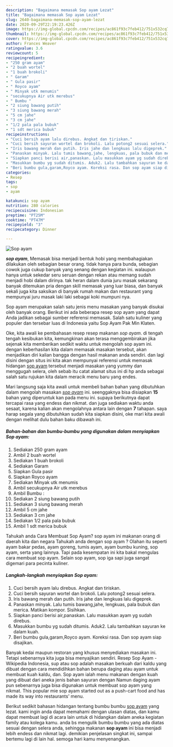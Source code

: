 ```yaml
---
description: "Bagaimana memasak Sop ayam Lezat"
title: "Bagaimana memasak Sop ayam Lezat"
slug: 2640-bagaimana-memasak-sop-ayam-lezat
date: 2020-09-29T22:19:23.426Z
image: https://img-global.cpcdn.com/recipes/ac861f93c7feb412/751x532cq70/sop-ayam-foto-resep-utama.jpg
thumbnail: https://img-global.cpcdn.com/recipes/ac861f93c7feb412/751x532cq70/sop-ayam-foto-resep-utama.jpg
cover: https://img-global.cpcdn.com/recipes/ac861f93c7feb412/751x532cq70/sop-ayam-foto-resep-utama.jpg
author: Frances Weaver
ratingvalue: 3.6
reviewcount: 5
recipeingredient:
- "250 gram ayam"
- "2 buah wortel"
- "1 buah brokoli"
- " Garam"
- " Gula pasir"
- " Royco ayam"
- " Minyak utk menumis"
- "secukupnya Air utk merebus"
- " Bumbu "
- "2 siung bawang putih"
- "3 siung bawang merah"
- "5 cm jahe"
- "3 cm jahe"
- "1/2 pala pala bubuk"
- "1 sdt merica bubuk"
recipeinstructions:
- "Cuci bersih ayam lalu direbus. Angkat dan tiriskan."
- "Cuci bersih sayuran wortel dan brokoli. Lalu potong2 sesuai selera."
- "Iris bawang merah dan putih. Iris jahe dan lengkuas lalu digeprek."
- "Panaskan minyak. Lalu tumis bawang,jahe, lengkuas, pala bubuk dan merica. Matikan kompor. Sisihkan."
- "Siapkan panci berisi air,panaskan. Lalu masukkan ayam yg sudah direbus."
- "Masukkan bumbu yg sudah ditumis. Aduk2. Lalu tambahkan sayuran ke dalam kuah."
- "Beri bumbu gula,garam,Royco ayam. Koreksi rasa. Dan sop ayam siap disajikan."
categories:
- Resep
tags:
- sop
- ayam

katakunci: sop ayam 
nutrition: 280 calories
recipecuisine: Indonesian
preptime: "PT25M"
cooktime: "PT47M"
recipeyield: "3"
recipecategory: Dinner

---
```



![Sop ayam](https://img-global.cpcdn.com/recipes/ac861f93c7feb412/751x532cq70/sop-ayam-foto-resep-utama.jpg)

<b><i>sop ayam</i></b>, Memasak bisa menjadi bentuk hobi yang membahagiakan dilakukan oleh sebagian besar orang. tidak hanya para bunda, sebagian cowok juga cukup banyak yang senang dengan kegiatan ini. walaupun hanya untuk sekedar seru seruan dengan rekan atau memang sudah menjadi hobi dalam dirinya. tak heran dalam dunia juru masak sekarang banyak ditemukan pria dengan skill memasak yang luar biasa, dan banyak sekali juga kita saksikan di banyak rumah makan dan restaurant yang mempunyai juru masak laki laki sebagai koki mumpuni nya.

Sop ayam merupakan salah satu jenis menu masakan yang banyak disukai oleh banyak orang. Berikut ini ada beberapa resep sop ayam yang dapat Anda jadikan sebagai sumber referensi memasak. Salah satu kuliner yang populer dan tersebar luas di Indonesia yaitu Sop Ayam Pak Min Klaten.

Oke, kita awali ke pembahasan resep resep makanan <i>sop ayam</i>. di tengah tengah kesibukan kita, kemungkinan akan terasa menggembirakan jika sejenak kita memberikan sedikit waktu untuk mengolah sop ayam ini. dengan keberhasilan kita dalam memasak masakan tersebut, akan menjadikan diri kalian bangga dengan hasil makanan anda sendiri. dan lagi disini dengan situs ini kita akan mempunyai referensi untuk memasak hidangan <u>sop ayam</u> tersebut menjadi masakan yang yummy dan menggugah selera, oleh sebab itu catat alamat situs ini di hp anda sebagai salah satu rujukan kita dalam meracik menu baru yang endes.


Mari langsung saja kita awali untuk membeli bahan bahan yang dibutuhkan dalam mengolah masakan <u><i>sop ayam</i></u> ini. seenggaknya bisa disiapkan <b>15</b> bahan yang diperuntuk kan pada menu ini. supaya berikutnya dapat tercapai rasa yang endess dan nikmat. dan juga sediakan waktu anda sesaat, karena kalian akan mengolahnya antara lain dengan <b>7</b> tahapan. saya harap segala yang dibutuhkan sudah kita siapkan disini, oke mari kita awali dengan melihat dulu bahan baku dibawah ini.

<!--inarticleads1-->

##### Bahan-bahan dan bumbu-bumbu yang digunakan dalam menyiapkan Sop ayam:

1. Sediakan 250 gram ayam
1. Ambil 2 buah wortel
1. Sediakan 1 buah brokoli
1. Sediakan  Garam
1. Siapkan  Gula pasir
1. Siapkan  Royco ayam
1. Sediakan  Minyak utk menumis
1. Ambil secukupnya Air utk merebus
1. Ambil  Bumbu :
1. Sediakan 2 siung bawang putih
1. Sediakan 3 siung bawang merah
1. Ambil 5 cm jahe
1. Sediakan 3 cm jahe
1. Sediakan 1/2 pala pala bubuk
1. Ambil 1 sdt merica bubuk


Tahukah anda Cara Membuat Sop Ayam? sop ayam ini makanan orang di daerah kita dan negara Tahukah anda dengan sop ayam ? Olahan itu seperti ayam bakar pedas, ayam goreng, tumis ayam, ayam bumbu kuning, sop ayam, serta yang lainnya. Tapi pada kesempatan ini kita bakal mengulas cara membuat sop ayam. Selain sop ayam, sop iga sapi juga sangat digemari para pecinta kuliner. 

<!--inarticleads2-->

##### Langkah-langkah menyiapkan Sop ayam:

1. Cuci bersih ayam lalu direbus. Angkat dan tiriskan.
1. Cuci bersih sayuran wortel dan brokoli. Lalu potong2 sesuai selera.
1. Iris bawang merah dan putih. Iris jahe dan lengkuas lalu digeprek.
1. Panaskan minyak. Lalu tumis bawang,jahe, lengkuas, pala bubuk dan merica. Matikan kompor. Sisihkan.
1. Siapkan panci berisi air,panaskan. Lalu masukkan ayam yg sudah direbus.
1. Masukkan bumbu yg sudah ditumis. Aduk2. Lalu tambahkan sayuran ke dalam kuah.
1. Beri bumbu gula,garam,Royco ayam. Koreksi rasa. Dan sop ayam siap disajikan.


Banyak kedai maupun restoran yang khusus menyediakan masakan ini. Tetapi sebenarnya kita juga bisa menyajikan sendiri. Resep Sop Ayam - Wikipedia Indonesia, sup atau sop adalah masakan berkuah dari kaldu yang dibuat dengan cara mendidihkan bahan berupa daging atau ayam untuk membuat kuah kaldu, dan. Sop ayam ialah menu makanan dengan kuah yang dibuat dari aneka jenis bahan sayuran dengan Namun daging ayam pun sebenarnya juga bisa digunakan untuk membuat sop ayam yang nikmat. This popular mie sop ayam started out as a push-cart food and has made its way into restaurants&#39; menu. 

Berikut sedikit bahasan hidangan tentang bumbu bumbu <u>sop ayam</u> yang lezat. kami ingin anda dapat memahami dengan ulasan diatas, dan kamu dapat membuat lagi di acara lain untuk di hidangkan dalam aneka kegiatan family atau kolega kamu. anda bs mengulik bumbu bumbu yang ada diatas sesuai dengan selera anda, sehingga makanan <b>sop ayam</b> ini bisa menjadi lebih endess dan nikmat lagi. demikian penjelasan singkat ini, sampai bertemu lagi di lain hal. semoga hari kamu menyenangkan.
